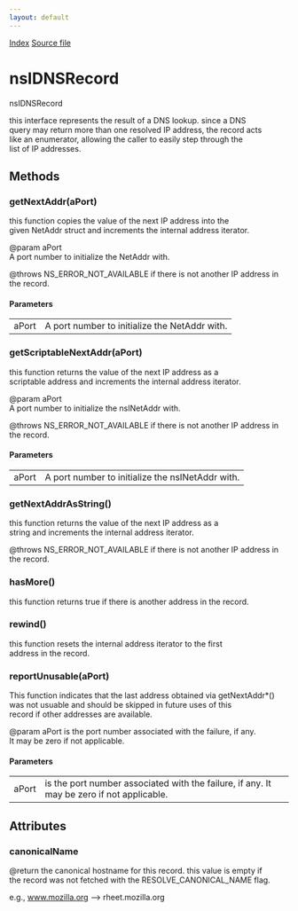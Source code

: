 ```yaml
---
layout: default
---
```

<div id='links'><a href="../index.html">Index</a>
<a href="http://dxr.mozilla.org/mozilla-central/source/netwerk/dns/nsIDNSRecord.idl">Source file</a>
</div>

# nsIDNSRecord #
  
nsIDNSRecord  
  
this interface represents the result of a DNS lookup.  since a DNS  
query may return more than one resolved IP address, the record acts  
like an enumerator, allowing the caller to easily step through the  
list of IP addresses.  
  

## Methods ##

### getNextAddr(aPort) ###
  
this function copies the value of the next IP address into the  
given NetAddr struct and increments the internal address iterator.  
  
@param aPort  
       A port number to initialize the NetAddr with.  
  
@throws NS_ERROR_NOT_AVAILABLE if there is not another IP address in  
the record.  
  

#### Parameters ####

<table>

<tr>
<td>aPort</td>
<td>       A port number to initialize the NetAddr with.  
</td>
</tr>

</table>

### getScriptableNextAddr(aPort) ###
  
this function returns the value of the next IP address as a  
scriptable address and increments the internal address iterator.  
  
@param aPort  
       A port number to initialize the nsINetAddr with.  
  
@throws NS_ERROR_NOT_AVAILABLE if there is not another IP address in  
the record.  
  

#### Parameters ####

<table>

<tr>
<td>aPort</td>
<td>       A port number to initialize the nsINetAddr with.  
</td>
</tr>

</table>

### getNextAddrAsString() ###
  
this function returns the value of the next IP address as a  
string and increments the internal address iterator.  
  
@throws NS_ERROR_NOT_AVAILABLE if there is not another IP address in  
the record.  
  

### hasMore() ###
  
this function returns true if there is another address in the record.  
  

### rewind() ###
  
this function resets the internal address iterator to the first  
address in the record.  
  

### reportUnusable(aPort) ###
  
This function indicates that the last address obtained via getNextAddr*()  
was not usuable and should be skipped in future uses of this  
record if other addresses are available.  
  
@param aPort is the port number associated with the failure, if any.  
       It may be zero if not applicable.  
  

#### Parameters ####

<table>

<tr>
<td>aPort</td>
<td>is the port number associated with the failure, if any.  
       It may be zero if not applicable.  
</td>
</tr>

</table>

## Attributes ##

### canonicalName ###
  
@return the canonical hostname for this record.  this value is empty if  
the record was not fetched with the RESOLVE_CANONICAL_NAME flag.  
  
e.g., www.mozilla.org --> rheet.mozilla.org  
  
